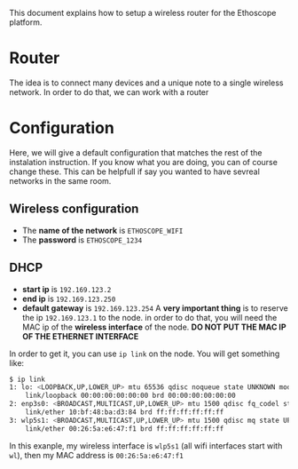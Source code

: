 This document explains how to setup a wireless router for the Ethoscope platform.

Router
==============
The idea is to connect many devices and a unique note to a single wireless network.
In order to do that, we can work with a router

Configuration
================
Here, we will give a default configuration that matches the rest of the instalation instruction. 
If you know what you are doing, you can of course change these. This can be helpfull if say you wanted to have sevreal networks in the same room.

Wireless configuration 
-------------------------------
* The **name of the network** is `ETHOSCOPE_WIFI`
* The **password** is `ETHOSCOPE_1234`

DHCP
--------

* **start ip** is `192.169.123.2`
* **end ip** is `192.169.123.250`
* **default gateway** is `192.169.123.254`
A **very important thing** is to reserve the ip `192.169.123.1` to the node.
in order to do that, you will need the MAC ip of the **wireless interface** of the node.
**DO NOT PUT THE MAC IP OF THE ETHERNET INTERFACE**

In order to get it, you can use `ip link` on the node. You will get something like:

```sh
$ ip link
1: lo: <LOOPBACK,UP,LOWER_UP> mtu 65536 qdisc noqueue state UNKNOWN mode DEFAULT group default 
    link/loopback 00:00:00:00:00:00 brd 00:00:00:00:00:00
2: enp3s0: <BROADCAST,MULTICAST,UP,LOWER_UP> mtu 1500 qdisc fq_codel state UP mode DEFAULT group default qlen 1000
    link/ether 10:bf:48:ba:d3:84 brd ff:ff:ff:ff:ff:ff
3: wlp5s1: <BROADCAST,MULTICAST,UP,LOWER_UP> mtu 1500 qdisc mq state UP mode DORMANT group default qlen 1000
    link/ether 00:26:5a:e6:47:f1 brd ff:ff:ff:ff:ff:ff
```
In this exanple, my wireless interface is `wlp5s1` (all wifi interfaces start with `wl`), then my MAC address is `00:26:5a:e6:47:f1`


